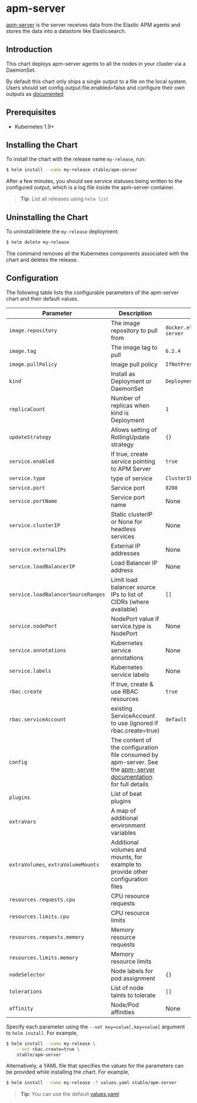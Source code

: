 # apm-server

[apm-server](https://www.elastic.co/guide/en/beats/apm-server/current/index.html)  is the server receives data from the Elastic APM agents and stores the data into a datastore like Elasticsearch.

## Introduction

This chart deploys apm-server agents to all the nodes in your cluster via a DaemonSet.

By default this chart only ships a single output to a file on the local system.  Users should set config.output.file.enabled=false and configure their own outputs as [documented](https://www.elastic.co/guide/en/apm/get-started/current/install-and-run.html)

## Prerequisites

- Kubernetes 1.9+

## Installing the Chart

To install the chart with the release name `my-release`, run:

```bash
$ helm install --name my-release stable/apm-server
```

After a few minutes, you should see service statuses being written to the configured output, which is a log file inside the apm-server container.

> **Tip**: List all releases using `helm list`

## Uninstalling the Chart

To uninstall/delete the `my-release` deployment:

```bash
$ helm delete my-release
```

The command removes all the Kubernetes components associated with the chart and deletes the release.

## Configuration

The following table lists the configurable parameters of the apm-server chart and their default values.

|             Parameter               |            Description             |                    Default                |
|-------------------------------------|------------------------------------|-------------------------------------------|
| `image.repository`                  | The image repository to pull from  | `docker.elastic.co/apm/apm-server`        |
| `image.tag`                         | The image tag to pull              | `6.2.4`                                   |
| `image.pullPolicy`                  | Image pull policy                  | `IfNotPresent`                            |
| `kind`                              | Install as Deployment or DaemonSet | `Deployment`                              |
| `replicaCount`                      | Number of replicas when kind is Deployment | `1`                               |
| `updateStrategy`                    | Allows setting of RollingUpdate strategy | `{}`                                |
| `service.enabled`                   | If true, create service pointing to APM Server | `true`                        |
| `service.type`                      | type of service                          | `ClusterIP`                         |
| `service.port`                      | Service port                             | `8200`                              |
| `service.portName`                  | Service port name                        | None                                |
| `service.clusterIP`                 | Static clusterIP or None for headless services | None                          |
| `service.externalIPs`               | External IP addresses                    | None                                |
| `service.loadBalancerIP`            | Load Balancer IP address                 | None                                |
| `service.loadBalancerSourceRanges`  | Limit load balancer source IPs to list of CIDRs (where available)  | `[]`      |
| `service.nodePort`                  | NodePort value if service.type is NodePort | None                              |
| `service.annotations`               | Kubernetes service annotations           | None                                |
| `service.labels`                    | Kubernetes service labels                | None                                |
| `rbac.create`                       | If true, create & use RBAC resources | `true`                                  |
| `rbac.serviceAccount`               | existing ServiceAccount to use (ignored if rbac.create=true) | `default`       |
| `config`                            | The content of the configuration file consumed by apm-server. See the [apm-server documentation](https://www.elastic.co/guide/en/beats/apm-server/current/apm-server-reference-yml.html) for full details |
| `plugins`                           | List of beat plugins                                                           |
| `extraVars`                         | A map of additional environment variables |                                    |
| `extraVolumes`, `extraVolumeMounts` | Additional volumes and mounts, for example to provide other configuration files | |
| `resources.requests.cpu`            | CPU resource requests              |                                           |
| `resources.limits.cpu`              | CPU resource limits                |                                           |
| `resources.requests.memory`         | Memory resource requests           |                                           |
| `resources.limits.memory`           | Memory resource limits             |                                           |
| `nodeSelector`                      | Node labels for pod assignment     | `{}`                                      |
| `tolerations`                       | List of node taints to tolerate    | `[]`                                      |
| `affinity`                          | Node/Pod affinities                | None                                      |

Specify each parameter using the `--set key=value[,key=value]` argument to `helm install`. For example,

```bash
$ helm install --name my-release \
    --set rbac.create=true \
    stable/apm-server
```

Alternatively, a YAML file that specifies the values for the parameters can be provided while installing the chart. For example,

```bash
$ helm install --name my-release -f values.yaml stable/apm-server
```

> **Tip**: You can use the default [values.yaml](values.yaml)
